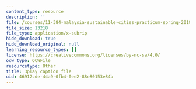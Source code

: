 ```yaml
---
content_type: resource
description: ''
file: /courses/11-384-malaysia-sustainable-cities-practicum-spring-2018/46912cde44a90fb40ee288e80153e84b_xUsGRYtpLDc.srt
file_size: 13218
file_type: application/x-subrip
hide_download: true
hide_download_original: null
learning_resource_types: []
license: https://creativecommons.org/licenses/by-nc-sa/4.0/
ocw_type: OCWFile
resourcetype: Other
title: 3play caption file
uid: 46912cde-44a9-0fb4-0ee2-88e80153e84b
---
```

